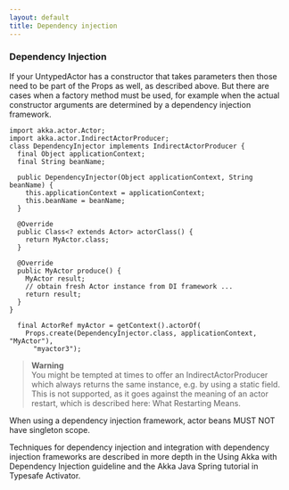 ```yaml
---
layout: default
title: Dependency injection
---
```

### Dependency Injection
If your UntypedActor has a constructor that takes parameters then those need to be part of the Props as well, as described above. But there are cases when a factory method must be used, for example when the actual constructor arguments are determined by a dependency injection framework.
```chsarp
import akka.actor.Actor;
import akka.actor.IndirectActorProducer;
class DependencyInjector implements IndirectActorProducer {
  final Object applicationContext;
  final String beanName;
  
  public DependencyInjector(Object applicationContext, String beanName) {
    this.applicationContext = applicationContext;
    this.beanName = beanName;
  }
  
  @Override
  public Class<? extends Actor> actorClass() {
    return MyActor.class;
  }
  
  @Override
  public MyActor produce() {
    MyActor result;
    // obtain fresh Actor instance from DI framework ...
    return result;
  }
}
  
  final ActorRef myActor = getContext().actorOf(
    Props.create(DependencyInjector.class, applicationContext, "MyActor"),
      "myactor3");
```
>**Warning**<br/>
You might be tempted at times to offer an IndirectActorProducer which always returns the same instance, e.g. by using a static field. This is not supported, as it goes against the meaning of an actor restart, which is described here: What Restarting Means.

When using a dependency injection framework, actor beans MUST NOT have singleton scope.

Techniques for dependency injection and integration with dependency injection frameworks are described in more depth in the Using Akka with Dependency Injection guideline and the Akka Java Spring tutorial in Typesafe Activator.
